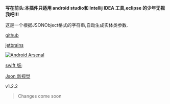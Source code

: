 **写在前头:本插件只适用 android studio和 Intellij IDEA 工具,eclipse 的少年无视我吧!!!**

这是一个根据JSONObject格式的字符串,自动生成实体类参数.

  [github](https://github.com/zzz40500/GsonFormat)
  
  [jetbrains](https://plugins.jetbrains.com/plugin/7654?pr=androidstudio)
  
  [![Android Arsenal](https://img.shields.io/badge/Android%20Arsenal-GsonFormat-brightgreen.svg?style=flat)](http://android-arsenal.com/details/1/1896)
  
  [swift 版](https://github.com/EnjoySR/ESJsonFormat-Xcode);
  
  [Json 新视觉](https://github.com/tianzhijiexian/JsonAnnotation)
  
  v1.2.2
 >Changes
   come soon
  
 


